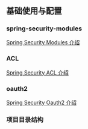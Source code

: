 #

## 基础使用与配置

### spring-security-modules

[Spring Security Modules 介绍](docs/spring-security-modules.md) 

### ACL

[Spring Security ACL 介绍](docs/spring-security-acl.md) 

### oauth2

[Spring Security Oauth2 介绍](docs/spring-security-oauth2.md) 


### 项目目录结构





